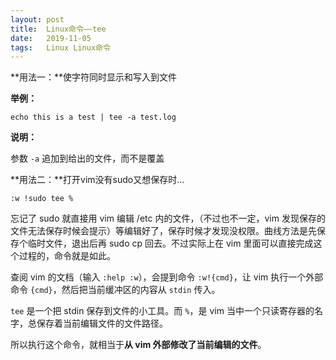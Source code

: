```yaml
---
layout: post
title:  Linux命令——tee
date:   2019-11-05
tags:   Linux Linux命令
---
```


**用法一：**使字符同时显示和写入到文件

**举例：**

```
echo this is a test | tee -a test.log
```

**说明：**

参数 `-a` 追加到给出的文件，而不是覆盖

**用法二：**打开vim没有sudo又想保存时...

```
:w !sudo tee %
```

忘记了 sudo 就直接用 vim 编辑 /etc 内的文件，（不过也不一定，vim 发现保存的文件无法保存时候会提示）等编辑好了，保存时候才发现没权限。曲线方法是先保存个临时文件，退出后再 sudo cp 回去。不过实际上在 vim 里面可以直接完成这个过程的，命令就是如此。

查阅 vim 的文档（输入 `:help :w`），会提到命令 `:w!{cmd}`，让 vim 执行一个外部命令 `{cmd}`，然后把当前缓冲区的内容从 `stdin` 传入。

`tee` 是一个把 stdin 保存到文件的小工具。而 `%`，是 vim 当中一个只读寄存器的名字，总保存着当前编辑文件的文件路径。

所以执行这个命令，就相当于**从 vim 外部修改了当前编辑的文件**。
